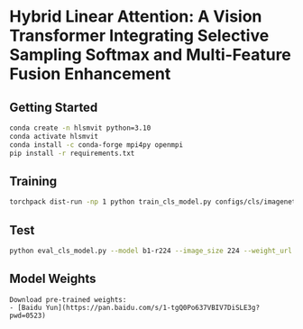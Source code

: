 # Hybrid Linear Attention: A Vision Transformer Integrating Selective Sampling Softmax and Multi-Feature Fusion Enhancement

## Getting Started
```bash
conda create -n hlsmvit python=3.10
conda activate hlsmvit
conda install -c conda-forge mpi4py openmpi
pip install -r requirements.txt
```
## Training
```bash
torchpack dist-run -np 1 python train_cls_model.py configs/cls/imagenet/b1.yaml  --path .exp/cls/imagenet/m1_r224
```
## Test
```bash
python eval_cls_model.py --model b1-r224 --image_size 224 --weight_url xxx.pt
```
## Model Weights
```
Download pre-trained weights:
- [Baidu Yun](https://pan.baidu.com/s/1-tgQ0Po637VBIV7DiSLE3g?pwd=0523)
```
